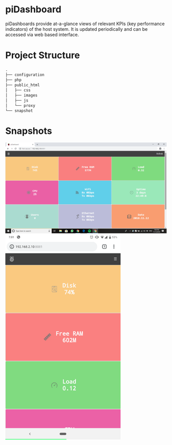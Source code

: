 # piDashboard
piDashboards provide at-a-glance views of relevant KPIs (key performance indicators) of the host system. It is updated periodically and can be accessed via web based interface. 

# Project Structure
    .
    ├── configuration
    ├── php
    ├── public_html
    │   ├── css
    │   ├── images
    │   ├── js
    │   └── proxy
    └── snapshot

# Snapshots

<div align="left">
    <img src="/snapshot/Home.png" alt="Desktop home page"</img><br>
    <img src="/snapshot/Home-Mobile.png" alt="Mobile home page" width="360px" height="640px"</img> 
</div>
